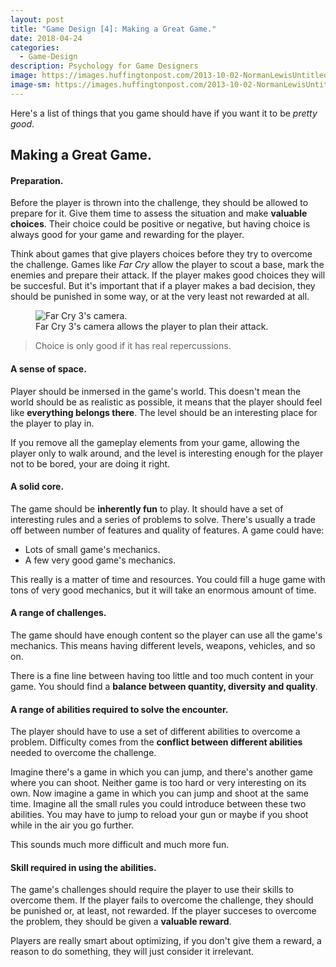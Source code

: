 ```yaml
---
layout: post
title: "Game Design [4]: Making a Great Game."
date: 2018-04-24
categories:
  - Game-Design
description: Psychology for Game Designers
image: https://images.huffingtonpost.com/2013-10-02-NormanLewisUntitled.jpg
image-sm: https://images.huffingtonpost.com/2013-10-02-NormanLewisUntitled.jpg
---
```


Here's a list of things that you game should have if you want it to be *pretty good*.

## Making a Great Game.

#### Preparation.

Before the player is thrown into the challenge, they should be allowed to prepare for it. Give them time to assess the situation and make **valuable choices**. Their choice could be positive or negative, but having choice is always good for your game and rewarding for the player.

Think about games that give players choices before they try to overcome the challenge. Games like *Far Cry* allow the player to scout a base, mark the enemies and prepare their attack. If the player makes good choices they will be succesful. But it's important that if a player makes a bad decision, they should be punished in some way, or at the very least not rewarded at all.

<figure>
  <img src="https://faduworld.files.wordpress.com/2013/03/14_55449_640screen.jpg" alt="Far Cry 3's camera."/>
  <figcaption>Far Cry 3's camera allows the player to plan their attack.</figcaption>
</figure>

> Choice is only good if it has real repercussions.

#### A sense of space.

Player should be inmersed in the game's world. This doesn't mean the world should be as realistic as possible, it means that the player should feel like **everything belongs there**. The level should be an interesting place for the player to play in.

If you remove all the gameplay elements from your game, allowing the player only to walk around, and the level is interesting enough for the player not to be bored, your are doing it right.

#### A solid core.

The game should be **inherently fun** to play. It should have a set of interesting rules and a series of problems to solve. There's usually a trade off between number of features and quality of features. A game could have:

* Lots of small game's mechanics.
* A few very good game's mechanics.

This really is a matter of time and resources. You could fill a huge game with tons of very good mechanics, but it will take an enormous amount of time.

#### A range of challenges.

The game should have enough content so the player can use all the game's mechanics. This means having different levels, weapons, vehicles, and so on.

There is a fine line between having too little and too much content in your game. You should find a **balance between quantity, diversity and quality**.

#### A range of abilities required to solve the encounter.

The player should have to use a set of different abilities to overcome a problem. Difficulty comes from the **conflict between different abilities** needed to overcome the challenge.

Imagine there's a game in which you can jump, and there's another game where you can shoot. Neither game is too hard or very interesting on its own. Now imagine a game in which you can jump and shoot at the same time. Imagine all the small rules you could introduce between these two abilities. You may have to jump to reload your gun or maybe if you shoot while in the air you go further.

This sounds much more difficult and much more fun.

#### Skill required in using the abilities.

The game's challenges should require the player to use their skills to overcome them. If the player fails to overcome the challenge, they should be punished or, at least, not rewarded. If the player succeses to overcome the problem, they should be given a **valuable reward**.

Players are really smart about optimizing, if you don't give them a reward, a reason to do something, they will just consider it irrelevant.

